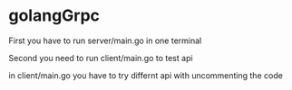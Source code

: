 # golangGrpc


First you have to run server/main.go in one terminal 

Second you need to run client/main.go to test api

in client/main.go you have to try differnt api with uncommenting the code
